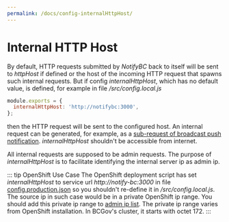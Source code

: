 ```yaml
---
permalink: /docs/config-internalHttpHost/
---
```


# Internal HTTP Host

By default, HTTP requests submitted by _NotifyBC_ back to itself will be sent to _httpHost_ if defined or the host of the incoming HTTP request that spawns such internal requests. But if config _internalHttpHost_, which has no default value, is defined, for example in file _/src/config.local.js_

```js
module.exports = {
  internalHttpHost: 'http://notifybc:3000',
};
```

then the HTTP request will be sent to the configured host. An internal request can be generated, for example, as a [sub-request of broadcast push notification](../config-notification/#broadcast-push-notification-task-concurrency). _internalHttpHost_ shouldn't be accessible from internet.

All internal requests are supposed to be admin requests. The purpose of _internalHttpHost_ is to facilitate identifying the internal server ip as admin ip.

::: tip OpenShift Use Case
The OpenShift deployment script has set <i>internalHttpHost</i> to service url <i>http://notify-bc:3000</i> in file <a href="https://github.com/bcgov/NotifyBC/blob/main/.s2i/configs/config.production.json">config.production.json</a> so you shouldn't re-define it in <i>/src/config.local.js</i>. The source ip in such case would be in a private OpenShift ip range. You should add this private ip range to <a href="#admin-ip-list">admin ip list</a>. The private ip range varies from OpenShift installation. In BCGov's cluster, it starts with octet 172.
:::
